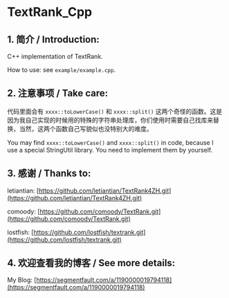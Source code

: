 # TextRank_Cpp

## 1. 简介 / Introduction:

C++ implementation of TextRank.

How to use: see `example/example.cpp`.

## 2. 注意事项 / Take care:

代码里面会有 `xxxx::toLowerCase()` 和 `xxxx::split()` 这两个奇怪的函数。这是因为我自己实现的时候用的特殊的字符串处理库，你们使用时需要自己找库来替换，当然，这两个函数自己写貌似也没特别大的难度。

You may find `xxxx::toLowerCase()` and `xxxx::split()` in code, because I use a special StringUtil library. You need to implement them by yourself.

## 3. 感谢 / Thanks to: 

letiantian: [https://github.com/letiantian/TextRank4ZH.git](https://github.com/letiantian/TextRank4ZH.git)

comoody: [https://github.com/comoody/TextRank.git](https://github.com/comoody/TextRank.git)

lostfish: [https://github.com/lostfish/textrank.git](https://github.com/lostfish/textrank.git)

## 4. 欢迎查看我的博客 / See more details:

My Blog: [https://segmentfault.com/a/1190000019794118](https://segmentfault.com/a/1190000019794118)

